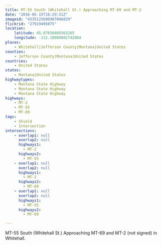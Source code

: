 ```yaml
---
title: MT-55 South (Whitehall St.) Approaching MT-69 and MT-2
date: "2016-05-15T16:29:31Z"
imageid: "4335125696987046829"
flickrid: "27919495075"
location:
    latitude: 45.87036469363265
    longitude: -112.10089802742004
places:
    - Whitehall|Jefferson County|Montana|United States
counties:
    - Jefferson County|Montana|United States
countries:
    - United States
states:
    - Montana|United States
highwaytypes:
    - Montana State Highway
    - Montana State Highway
    - Montana State Highway
highways:
    - MT-2
    - MT-55
    - MT-69
tags:
    - Shield
    - Intersection
intersections:
    - overlap1: null
      overlap2: null
      highways1:
        - MT-2
      highways2:
        - MT-55
    - overlap1: null
      overlap2: null
      highways1:
        - MT-2
      highways2:
        - MT-69
    - overlap1: null
      overlap2: null
      highways1:
        - MT-55
      highways2:
        - MT-69

---
```

MT-55 South (Whitehall St.) Approaching MT-69 and MT-2 (not signed) in Whitehall.